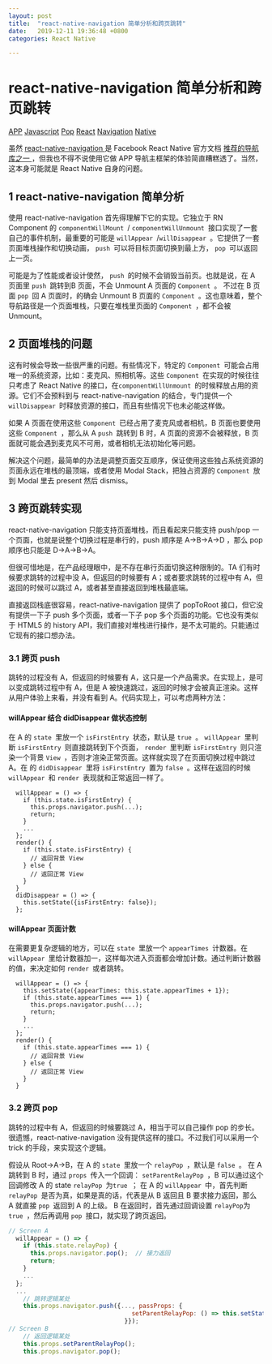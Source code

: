 ```yaml
---
layout: post
title:  "react-native-navigation 简单分析和跨页跳转"
date:   2019-12-11 19:36:48 +0800
categories: React Native

---
```




# react-native-navigation 简单分析和跨页跳转

[APP](http://ju.outofmemory.cn/tag/APP/) [Javascript](http://ju.outofmemory.cn/tag/Javascript/) [Pop](http://ju.outofmemory.cn/tag/Pop/) [React](http://ju.outofmemory.cn/tag/React/) [Navigation](http://ju.outofmemory.cn/tag/Navigation/) [Native](http://ju.outofmemory.cn/tag/Native/)

虽然 [react-native-navigation ](https://github.com/wix/react-native-navigation)是 Facebook React Native 官方文档 [推荐的导航库之一 ](https://facebook.github.io/react-native/docs/navigation.html)，但我也不得不说使用它做 APP 导航主框架的体验简直糟糕透了。当然，这本身可能就是 React Native 自身的问题。

## 1 react-native-navigation 简单分析

使用 react-native-navigation 首先得理解下它的实现。它独立于 RN Component 的 `componentWillMount `/ `componentWillUnmount `接口实现了一套自己的事件机制，最重要的可能是 `willAppear `/`willDisappear `。它提供了一套页面堆栈操作和切换动画， `push `可以将目标页面切换到最上方， `pop `可以返回上一页。

可能是为了性能或者设计使然， `push `的时候不会销毁当前页。也就是说，在 A 页面里 `push `跳转到B 页面，不会 Unmount A 页面的 `Component `。 不过在 B 页面 `pop `回 A 页面时，的确会 Unmount B 页面的 `Component `。这也意味着，整个导航路径是一个页面堆栈，只要在堆栈里页面的 `Component `，都不会被 Unmount。

## 2 页面堆栈的问题

这有时候会导致一些很严重的问题。有些情况下，特定的 `Component `可能会占用唯一的系统资源，比如：麦克风、照相机等。这些 `Component `在实现的时候往往只考虑了 React Native 的接口，在`componentWillUnmount `的时候释放占用的资源。它们不会预料到与 react-native-navigation 的结合，专门提供一个 `willDisappear `时释放资源的接口，而且有些情况下也未必能这样做。

如果 A 页面在使用这些 `Component `已经占用了麦克风或者相机，B 页面也要使用这些 `Component `，那么从 A `push `跳转到 B 时，A 页面的资源不会被释放，B 页面就可能会遇到麦克风不可用，或者相机无法初始化等问题。

解决这个问题，最简单的办法是调整页面交互顺序，保证使用这些独占系统资源的页面永远在堆栈的最顶端，或者使用 Modal Stack，把独占资源的 `Component `放到 Modal 里去 present 然后 dismiss。

## 3 跨页跳转实现

react-native-navigation 只能支持页面堆栈，而且看起来只能支持 push/pop 一个页面，也就是说整个切换过程是串行的，push 顺序是 A->B->A->D ，那么 pop 顺序也只能是 D->A->B->A。

但很可惜地是，在产品经理眼中，是不存在串行页面切换这种限制的。TA 们有时候要求跳转的过程中没 A，但返回的时候要有 A；或者要求跳转的过程中有 A，但返回的时候可以跳过 A，或者甚至直接返回到堆栈最底端。

直接返回栈底很容易，react-native-navigation 提供了 popToRoot 接口，但它没有提供一下子 push 多个页面，或者一下子 pop 多个页面的功能。它也没有类似于 HTML5 的 history API，我们直接对堆栈进行操作，是不太可能的。只能通过它现有的接口想办法。

### 3.1 跨页 push

跳转的过程没有 A，但返回的时候要有 A，这只是一个产品需求。在实现上，是可以变成跳转过程中有 A，但是 A 被快速跳过，返回的时候才会被真正渲染。这样从用户体验上来看，并没有看到 A。代码实现上，可以考虑两种方法：

#### willAppear 结合 didDisappear 做状态控制

在 A 的 `state `里放一个 `isFirstEntry `状态，默认是 `true `。 `willAppear `里判断 `isFirstEntry `则直接跳转到下个页面， `render `里判断 `isFirstEntry `则只渲染一个背景 `View `，否则才渲染正常页面。这样就实现了在页面切换过程中跳过 A。在 的 `didDisappear `里将 `isFirstEntry `置为 `false `。这样在返回的时候 `willAppear `和 `render `表现就和正常返回一样了。

```
  willAppear = () => {
    if (this.state.isFirstEntry) {
      this.props.navigator.push(...);
      return;
    }
    ...
  };
  render() {
    if (this.state.isFirstEntry) {
      // 返回背景 View
    } else {
      // 返回正常 View
    }
  }
  didDisappear = () => {
    this.setState({isFirstEntry: false});
  };
```

#### willAppear 页面计数

在需要更复杂逻辑的地方，可以在 `state `里放一个 `appearTimes `计数器。在 `willAppear `里给计数器加一，这样每次进入页面都会增加计数。通过判断计数器的值，来决定如何 `render `或者跳转。

```
  willAppear = () => {
    this.setState({appearTimes: this.state.appearTimes + 1});
    if (this.state.appearTimes === 1) {
      this.props.navigator.push(...);
      return;
    }
    ...
  };
  render() {
    if (this.state.appearTimes === 1) {
      // 返回背景 View
    } else {
      // 返回正常 View
    }
  }
```

### 3.2 跨页 pop

跳转的过程中有 A，但返回的时候要跳过 A，相当于可以自己操作 pop 的步长。很遗憾，react-native-navigation 没有提供这样的接口。不过我们可以采用一个 trick 的手段，来实现这个逻辑。

假设从 Root->A->B，在 A 的 `state `里放一个 `relayPop `，默认是 `false `。 在 A 跳转到 B 时，通过 `props `传入一个回调： `setParentRelayPop `，B 可以通过这个回调修改 A 的 state `relayPop `为`true `； 在 A 的 `willAppear `中，首先判断 `relayPop `是否为真，如果是真的话，代表是从 B 返回且 B 要求接力返回，那么 A 就直接 `pop `返回到 A 的上级。 B 在返回时，首先通过回调设置 `relayPop`为 `true `，然后再调用 `pop `接口，就实现了跨页返回。

```javascript
// Screen A
  willAppear = () => {
    if (this.state.relayPop) {
      this.props.navigator.pop();  // 接力返回
      return;
    }
    ...
  };
  ...
    // 跳转逻辑某处
    this.props.navigator.push({..., passProps: {
                                  setParentRelayPop: () => this.setState({relayPop: true}) 
                                }});
// Screen B
    // 返回逻辑某处
    this.props.setParentRelayPop();
    this.props.navigator.pop();
```


